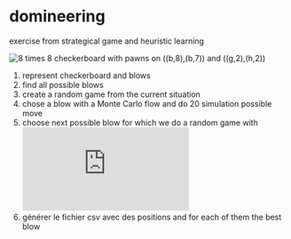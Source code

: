 # domineering
exercise from strategical game and heuristic learning

![8 times 8 checkerboard with pawns on ((b,8),(b,7)) and ((g,2),(h,2))](https://i.stack.imgur.com/14klB.png)


1. represent checkerboard and blows
2. find all possible blows
3. create a random game from the current situation
4. chose a blow with a Monte Carlo flow and do 20 simulation possible move
5. choose next possible blow for which we do a random game with
![equation](http://latex.codecogs.com/gif.latex?argmax_i%28%5Cmu_i&plus;0.4%5Csqrt%7B%5Cfrac%7B%5Clog%28n_%7Btotal%7D%7D%7Bn_i%7D%7D%29)
6. générer le fichier csv avec des positions and for each of them the best blow

